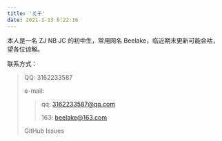 ```yaml
---
title: '关于'
date: 2021-1-13 8:22:16
---
```


本人是一名 ZJ NB JC 的初中生，常用网名 Beelake​ ，临近期末更新可能会咕，望各位谅解。

联系方式：

> QQ: 3162233587
> 
> e-mail: 
>
> >  qq: 3162233587@qq.com
> >
> >  163: beelake@163.com
>
> GitHub Issues